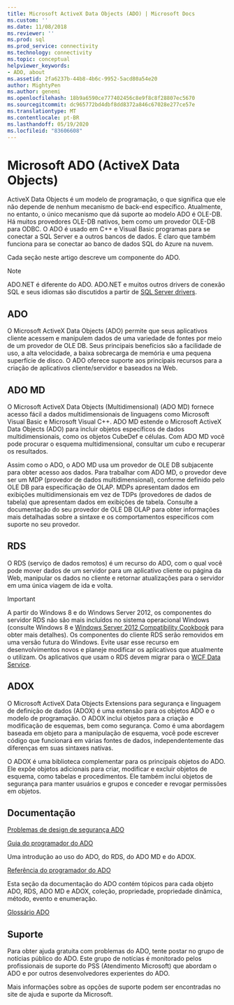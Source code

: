 ```yaml
---
title: Microsoft ActiveX Data Objects (ADO) | Microsoft Docs
ms.custom: ''
ms.date: 11/08/2018
ms.reviewer: ''
ms.prod: sql
ms.prod_service: connectivity
ms.technology: connectivity
ms.topic: conceptual
helpviewer_keywords:
- ADO, about
ms.assetid: 2fa6237b-44b8-4b6c-9952-5acd80a54e20
author: MightyPen
ms.author: genemi
ms.openlocfilehash: 18b9a6590ce777402456c8e9f8c8f28807ec5670
ms.sourcegitcommit: dc965772bd4dbf8dd8372a846c67028e277ce57e
ms.translationtype: MT
ms.contentlocale: pt-BR
ms.lasthandoff: 05/19/2020
ms.locfileid: "83606608"
---
```

# <a name="microsoft-activex-data-objects-ado"></a>Microsoft ADO (ActiveX Data Objects)

ActiveX Data Objects é um modelo de programação, o que significa que ele não depende de nenhum mecanismo de back-end específico. Atualmente, no entanto, o único mecanismo que dá suporte ao modelo ADO é OLE-DB. Há muitos provedores OLE-DB nativos, bem como um provedor OLE-DB para ODBC. O ADO é usado em C++ e Visual Basic programas para se conectar a SQL Server e a outros bancos de dados. É claro que também funciona para se conectar ao banco de dados SQL do Azure na nuvem.

Cada seção neste artigo descreve um componente do ADO.

> [!NOTE]
> ADO.NET é diferente do ADO. ADO.NET e muitos outros drivers de conexão SQL e seus idiomas são discutidos a partir de [SQL Server drivers](../connect/sql-connection-libraries.md).

  
## <a name="ado"></a>ADO  
 O Microsoft ActiveX Data Objects (ADO) permite que seus aplicativos cliente acessem e manipulem dados de uma variedade de fontes por meio de um provedor de OLE DB. Seus principais benefícios são a facilidade de uso, a alta velocidade, a baixa sobrecarga de memória e uma pequena superfície de disco. O ADO oferece suporte aos principais recursos para a criação de aplicativos cliente/servidor e baseados na Web.  
  
## <a name="ado-md"></a>ADO MD  
 O Microsoft ActiveX Data Objects (Multidimensional) (ADO MD) fornece acesso fácil a dados multidimensionais de linguagens como Microsoft Visual Basic e Microsoft Visual C++. ADO MD estende o Microsoft ActiveX Data Objects (ADO) para incluir objetos específicos de dados multidimensionais, como os objetos CubeDef e células. Com ADO MD você pode procurar o esquema multidimensional, consultar um cubo e recuperar os resultados.  
  
 Assim como o ADO, o ADO MD usa um provedor de OLE DB subjacente para obter acesso aos dados. Para trabalhar com ADO MD, o provedor deve ser um MDP (provedor de dados multidimensional), conforme definido pelo OLE DB para especificação de OLAP. MDPs apresentam dados em exibições multidimensionais em vez de TDPs (provedores de dados de tabela) que apresentam dados em exibições de tabela. Consulte a documentação do seu provedor de OLE DB OLAP para obter informações mais detalhadas sobre a sintaxe e os comportamentos específicos com suporte no seu provedor.  
  
## <a name="rds"></a>RDS  
 O RDS (serviço de dados remotos) é um recurso do ADO, com o qual você pode mover dados de um servidor para um aplicativo cliente ou página da Web, manipular os dados no cliente e retornar atualizações para o servidor em uma única viagem de ida e volta.  
  
> [!IMPORTANT]
>  A partir do Windows 8 e do Windows Server 2012, os componentes do servidor RDS não são mais incluídos no sistema operacional Windows (consulte Windows 8 e [Windows Server 2012 Compatibility Cookbook](https://www.microsoft.com/download/details.aspx?id=27416) para obter mais detalhes). Os componentes do cliente RDS serão removidos em uma versão futura do Windows. Evite usar esse recurso em desenvolvimentos novos e planeje modificar os aplicativos que atualmente o utilizam. Os aplicativos que usam o RDS devem migrar para o [WCF Data Service](https://go.microsoft.com/fwlink/?LinkId=199565).  
  
## <a name="adox"></a>ADOX  
 O Microsoft ActiveX Data Objects Extensions para segurança e linguagem de definição de dados (ADOX) é uma extensão para os objetos ADO e o modelo de programação. O ADOX inclui objetos para a criação e modificação de esquemas, bem como segurança. Como é uma abordagem baseada em objeto para a manipulação de esquema, você pode escrever código que funcionará em várias fontes de dados, independentemente das diferenças em suas sintaxes nativas.  
  
 O ADOX é uma biblioteca complementar para os principais objetos do ADO. Ele expõe objetos adicionais para criar, modificar e excluir objetos de esquema, como tabelas e procedimentos. Ele também inclui objetos de segurança para manter usuários e grupos e conceder e revogar permissões em objetos.  
  
## <a name="documentation"></a>Documentação  
 [Problemas de design de segurança ADO](../ado/guide/ado-security-design-issues.md)  
  
 [Guia do programador do ADO](../ado/guide/ado-programmer-s-guide.md)  
  
 Uma introdução ao uso do ADO, do RDS, do ADO MD e do ADOX.  
  
 [Referência do programador do ADO](../ado/reference/ado-programmer-s-reference.md)  
  
 Esta seção da documentação do ADO contém tópicos para cada objeto ADO, RDS, ADO MD e ADOX, coleção, propriedade, propriedade dinâmica, método, evento e enumeração.  
  
 [Glossário ADO](../ado/ado-glossary.md)  
  
## <a name="support"></a>Suporte  
 Para obter ajuda gratuita com problemas do ADO, tente postar no grupo de notícias público do ADO. Este grupo de notícias é monitorado pelos profissionais de suporte do PSS (Atendimento Microsoft) que abordam o ADO e por outros desenvolvedores experientes do ADO.  
  
 Mais informações sobre as opções de suporte podem ser encontradas no site de ajuda e suporte da Microsoft.


